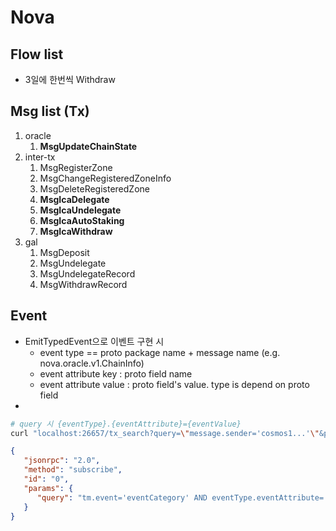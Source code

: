 # Nova

## Flow list
* 3일에 한번씩 Withdraw


## Msg list (Tx)
1. oracle
    1. **MsgUpdateChainState**
2. inter-tx
    1. MsgRegisterZone
    2. MsgChangeRegisteredZoneInfo
    3. MsgDeleteRegisteredZone
    4. **MsgIcaDelegate**
    5. **MsgIcaUndelegate**
    6. **MsgIcaAutoStaking**
    7. **MsgIcaWithdraw**
3. gal
    1. MsgDeposit
    2. MsgUndelegate
    3. MsgUndelegateRecord
    4. MsgWithdrawRecord

## Event
* EmitTypedEvent으로 이벤트 구현 시
  * event type == proto package name + message name (e.g. nova.oracle.v1.ChainInfo)
  * event attribute key : proto field name
  * event attribute value : proto field's value. type is depend on proto field
* 
```sh
# query 시 {eventType}.{eventAttribute}={eventValue}
curl "localhost:26657/tx_search?query=\"message.sender='cosmos1...'\"&prove=true"
```

```json
{
   "jsonrpc": "2.0",
   "method": "subscribe",
   "id": "0",
   "params": {
      "query": "tm.event='eventCategory' AND eventType.eventAttribute='attributeValue'"
   }
}
```
